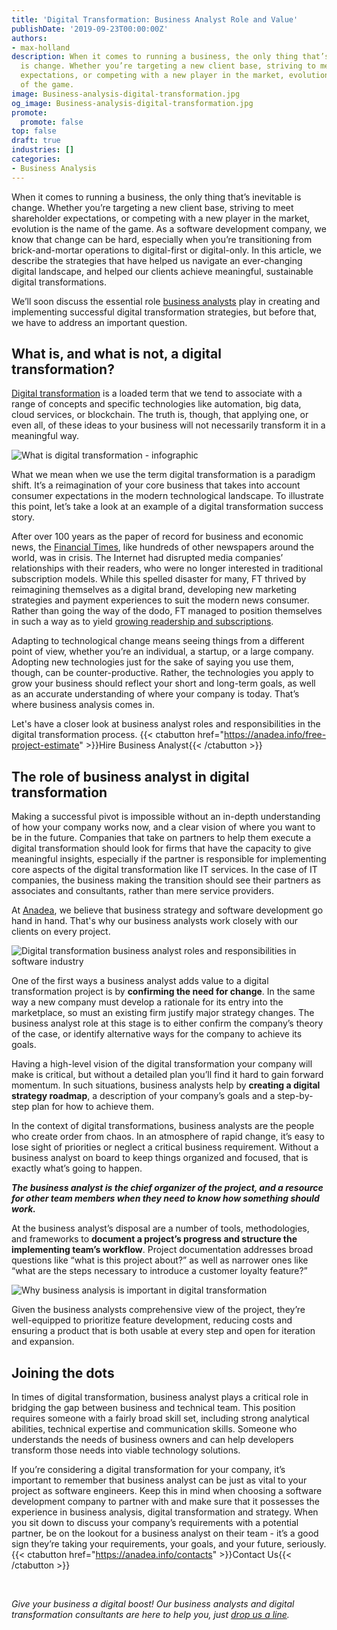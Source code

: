 ```yaml
---
title: 'Digital Transformation: Business Analyst Role and Value'
publishDate: '2019-09-23T00:00:00Z'
authors:
- max-holland
description: When it comes to running a business, the only thing that’s inevitable
  is change. Whether you’re targeting a new client base, striving to meet shareholder
  expectations, or competing with a new player in the market, evolution is the name
  of the game.
image: Business-analysis-digital-transformation.jpg
og_image: Business-analysis-digital-transformation.jpg
promote:
  promote: false
top: false
draft: true
industries: []
categories:
- Business Analysis
---
```

When it comes to running a business, the only thing that’s inevitable is change. Whether you’re targeting a new client base, striving to meet shareholder expectations, or competing with a new player in the market, evolution is the name of the game. As a software development company, we know that change can be hard, especially when you’re transitioning from brick-and-mortar operations to digital-first or digital-only. In this article, we describe the strategies that have helped us navigate an ever-changing digital landscape, and helped our clients achieve meaningful, sustainable digital transformations.

We’ll soon discuss the essential role [business analysts](https://anadea.info/services/business-analysis) play in creating and implementing successful digital transformation strategies, but before that, we have to address an important question.

## What is, and what is not, a digital transformation?

<a href="https://anadea.info/blog/digital-transformation" target="_blank">Digital transformation</a> is a loaded term that we tend to associate with a range of concepts and specific technologies like automation, big data, cloud services, or blockchain. The truth is, though, that applying one, or even all, of these ideas to your business will not necessarily transform it in a meaningful way.

![What is digital transformation - infographic](What-is-digital-transformation-infographic.png)

What we mean when we use the term digital transformation is a paradigm shift. It’s a reimagination of your core business that takes into account consumer expectations in the modern technological landscape. To illustrate this point, let’s take a look at an example of a digital transformation success story.

After over 100 years as the paper of record for business and economic news, the <a href="https://www.ft.com" target="_blank">Financial Times</a>, like hundreds of other newspapers around the world, was in crisis. The Internet had disrupted media companies’ relationships with their readers, who were no longer interested in traditional subscription models. While this spelled disaster for many, FT thrived by reimagining themselves as a digital brand, developing new marketing strategies and payment experiences to suit the modern news consumer. Rather than going the way of the dodo, FT managed to position themselves in such a way as to yield <a href="https://www.forbes.com/sites/jasonbloomberg/2014/11/05/digital-transformation-in-action-at-the-financial-times/#1983ec9f170a" target="_blank">growing readership and subscriptions</a>.

Adapting to technological change means seeing things from a different point of view, whether you’re an individual, a startup, or a large company. Adopting new technologies just for the sake of saying you use them, though, can be counter-productive. Rather, the technologies you apply to grow your business should reflect your short and long-term goals, as well as an accurate understanding of where your company is today. That’s where business analysis comes in.

Let's have a closer look at business analyst roles and responsibilities in the digital transformation process.
{{< ctabutton href="https://anadea.info/free-project-estimate" >}}Hire Business Analyst{{< /ctabutton >}}

## The role of business analyst in digital transformation

Making a successful pivot is impossible without an in-depth understanding of how your company works now, and a clear vision of where you want to be in the future. Companies that take on partners to help them execute a digital transformation should look for firms that have the capacity to give meaningful insights, especially if the partner is responsible for implementing core aspects of the digital transformation like IT services. In the case of IT companies, the business making the transition should see their partners as associates and consultants, rather than mere service providers.

At [Anadea](https://anadea.info/), we believe that business strategy and software development go hand in hand. That's why our business analysts work closely with our clients on every project.

![Digital transformation business analyst roles and responsibilities in software industry](Digital-transformation-business-analyst-roles-and-responsibilities.jpg)

One of the first ways a business analyst adds value to a digital transformation project is by **confirming the need for change**. In the same way a new company must develop a rationale for its entry into the marketplace, so must an existing firm justify major strategy changes. The business analyst role at this stage is to either confirm the company’s theory of the case, or identify alternative ways for the company to achieve its goals.

Having a high-level vision of the digital transformation your company will make is critical, but without a detailed plan you’ll find it hard to gain forward momentum. In such situations, business analysts help by **creating a digital strategy roadmap**, a description of your company’s goals and a step-by-step plan for how to achieve them.

In the context of digital transformations, business analysts are the people who create order from chaos. In an atmosphere of rapid change, it’s easy to lose sight of priorities or neglect a critical business requirement. Without a business analyst on board to keep things organized and focused, that is exactly what’s going to happen.

***The business analyst is the chief organizer of the project, and a resource for other team members when they need to know how something should work.***

At the business analyst’s disposal are a number of tools, methodologies, and frameworks to **document a project’s progress and structure the implementing team’s workflow**. Project documentation addresses broad questions like “what is this project about?” as well as narrower ones like “what are the steps necessary to introduce a customer loyalty feature?”

![Why business analysis is important in digital transformation](Why-business-analysis-is-important.jpg)

Given the business analysts comprehensive view of the project, they’re well-equipped to prioritize feature development, reducing costs and ensuring a product that is both usable at every step and open for iteration and expansion.


## Joining the dots

In times of digital transformation, business analyst plays a critical role in bridging the gap between business and technical team. This position requires someone with a fairly broad skill set, including strong analytical abilities, technical expertise and communication skills. Someone who understands the needs of business owners and can help developers transform those needs into viable technology solutions.

If you’re considering a digital transformation for your company, it’s important to remember that business analyst can be just as vital to your project as software engineers. Keep this in mind when choosing a software development company to partner with and make sure that it possesses the experience in business analysis, digital transformation and strategy. When you sit down to discuss your company’s requirements with a potential partner, be on the lookout for a business analyst on their team - it’s a good sign they’re taking your requirements, your goals, and your future, seriously.
{{< ctabutton href="https://anadea.info/contacts" >}}Contact Us{{< /ctabutton >}}


<br />

*Give your business a digital boost! Our business analysts and digital transformation consultants are here to help you, just [drop us a line](https://anadea.info/contacts).*
